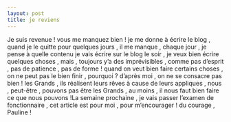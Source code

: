 ```yaml
---
layout: post
title: je reviens
---
```


Je suis revenue ! vous me manquez bien ! je me donne à écrire le blog , quand je le quitte pour quelques jours , il me manque , chaque jour , je pense à quelle contenu je vais écrire sur le blog le soir , je veux bien écrire quelques choses , mais , toujours y’a des imprévisibles , comme pas d’esprit , pas de patience , pas de forme ! quand on veut bien faire certains choses , on ne peut pas le bien finir , pourquoi ? d’après moi , on ne se consacre pas bien ! les Grands , ils réalisent leurs rêves à cause de leurs appliques , nous , peut-être , pouvons pas être les Grands , au moins , il nous faut bien faire ce que nous pouvons !La semaine prochaine , je vais passer l’examen de fonctionnaire , cet article est pour moi , pour m’encourager ! du courage , Pauline !
